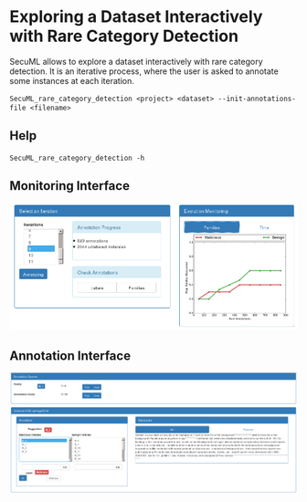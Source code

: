 # Exploring a Dataset Interactively with Rare Category Detection

SecuML allows to explore a dataset interactively with rare category detection.
It is an iterative process, where the user is asked to annotate some instances at each iteration.

    SecuML_rare_category_detection <project> <dataset> --init-annotations-file <filename>


## Help

    SecuML_rare_category_detection -h


## Monitoring Interface
![Rare Category Detection Monitoring](/doc/images/RCD/rare_category_detection_monitoring.png)


## Annotation Interface
![Rare Category Detection Annotations](/doc/images/RCD/rare_category_detection_annotations.png)

